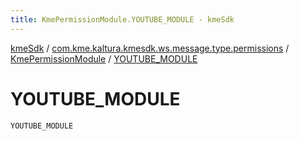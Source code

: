 ```yaml
---
title: KmePermissionModule.YOUTUBE_MODULE - kmeSdk
---
```


[kmeSdk](../../index.html) / [com.kme.kaltura.kmesdk.ws.message.type.permissions](../index.html) / [KmePermissionModule](index.html) / [YOUTUBE_MODULE](./-y-o-u-t-u-b-e_-m-o-d-u-l-e.html)

# YOUTUBE_MODULE

`YOUTUBE_MODULE`